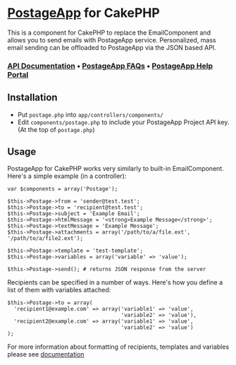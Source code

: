 [PostageApp](http://postageapp.com) for CakePHP
===================================================

This is a component for CakePHP to replace the EmailComponent and allows you to send emails with PostageApp service.
Personalized, mass email sending can be offloaded to PostageApp via the JSON based API.

### [API Documentation](http://help.postageapp.com/faqs/api) &bull; [PostageApp FAQs](http://help.postageapp.com/faqs) &bull; [PostageApp Help Portal](http://help.postageapp.com)

Installation
------------
 - Put `postage.php` into `app/controllers/components/`
 - Edit `components/postage.php` to include your PostageApp Project API key. (At the top of `postage.php`)

Usage
-----
PostageApp for CakePHP works very similarly to built-in EmailComponent. Here's a simple example (in a controller):

    var $components = array('Postage');
    
    $this->Postage->from = 'sender@test.test';
    $this->Postage->to = 'recipient@test.test';
    $this->Postage->subject = 'Example Email';
    $this->Postage->htmlMessage = '<strong>Example Message</strong>';
    $this->Postage->textMessage = 'Example Message';
    $this->Postage->attachments = array('/path/to/a/file.ext', '/path/to/a/file2.ext');
    
    $this->Postage->template = 'test-template';
    $this->Postage->variables = array('variable' => 'value');
    
    $this->Postage->send(); # returns JSON response from the server
    
Recipients can be specified in a number of ways. Here's how you define a list of them with variables attached:

    $this->Postage->to = array(
      'recipient1@example.com' => array('variable1' => 'value',
                                        'variable2' => 'value'),
      'recipient2@example.com' => array('variable1' => 'value',
                                        'variable2' => 'value')
    );
    
For more information about formatting of recipients, templates and variables please see [documentation](http://help.postageapp.com/kb/api/send_message)